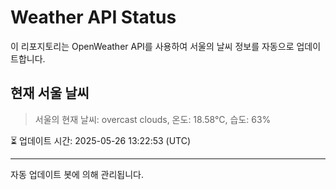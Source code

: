 
# Weather API Status

이 리포지토리는 OpenWeather API를 사용하여 서울의 날씨 정보를 자동으로 업데이트합니다.

## 현재 서울 날씨
> 서울의 현재 날씨: overcast clouds, 온도: 18.58°C, 습도: 63%

⏳ 업데이트 시간: 2025-05-26 13:22:53 (UTC)

---
자동 업데이트 봇에 의해 관리됩니다.
